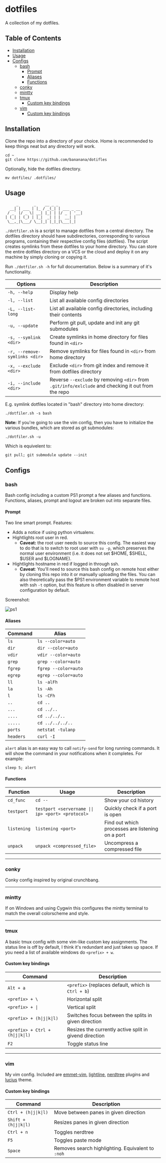 # dotfiles

A collection of my dotfiles. 

## Table of Contents

* [Installation](#installation)
* [Usage](#usage)
* [Configs](#configs)
    * [bash](#configs-bash)
        * [Prompt](#configs-bash-prompt)
        * [Aliases](#configs-bash-aliases)
        * [Functions](#configs-bash-functions)
    * [conky](#configs-conky)
    * [mintty](#configs-mintty)
    * [tmux](#configs-tmux)
        * [Custom key bindings](#configs-tmux-bindings)
    * [vim](#configs-vim)
        * [Custom key bindings](#configs-vim-bindings)

<h2 id="installation">Installation</h2>

Clone the repo into a directory of your choice. Home is recommended to keep things neat but any directory will work.

    cd ~
    git clone https://github.com/bananana/dotifles

Optionally, hide the dotfiles directory.

    mv dotfiles/ .dotfiles/ 

<h2 id="usage">Usage</h2>

```
     _       _    __ _ _
  __| | ___ | |_ / _(_| | ___ _ __
 / _` |/ _ \| __| |_| | |/ _ | '__|
| (_| | (_) | |_|  _| | |  __| |
 \__,_|\___/ \__|_| |_|_|\___|_|
```

`./dotfiler.sh` is a script to manage dotfiles from a central directory. The dotfiles directory should have subdirectories, corresponding to various programs, containing their respective config files (dotfiles). The script creates symlinks from these dotfiles to your home directory. 
You can store the entire dotfiles directory on a VCS or the cloud and deploy it on any machine by simply cloning or copying it. 

Run `./dotfiler.sh -h` for full documentation. Below is a summary of it's functionality.

| Options    | Description |
|------------|-------------|
|`-h, --help`|Display help |
|`-l, --list`|List all available config directories |
|`-L, --list-long`|List all available config directories, including their contents |
|`-u, --update`|Perform git pull, update and init any git submodules |
|`-s, --symlink <dir>`|Create symlinks in home directory for files found in `<dir>` |
|`-r, --remove-symlinks <dir>`|Remove symlinks for files found in `<dir>` from home directory |
|`-x, --exclude <dir>`|Exclude `<dir>` from git index and remove it from dotfiles directory |
|`-i, --include <dir>`|Reverse `--exclude` by removing `<dir>` from `.git/info/exlclude` and checking it out from the repo |

E.g. symlink dotfiles located in "bash" directory into home directory:

	./dotfiler.sh -s bash

**Note:** If you're going to use the vim config, then you have to initialize the various bundles, which are stored as git submodules:

	./dotfiler.sh -u

Which is equivelent to:

    git pull; git submodule update --init

<h2 id="configs">Configs</h2>

<h3 id="configs-bash">bash</h3>

Bash config including a custom PS1 prompt a few aliases and functions. Functions, aliases, prompt and logout are broken out into separate files. 

<h4 id="configs-bash-prompt">Prompt</h4>

Two line smart prompt. Features:

* Adds a notice if using python virtualenv.
* Hightlights root user in red. 
    - **Caveat:** the root user needs to source this config. The easiest way to do that is to switch to root user with `su -p`, which preserves the normal user environment (i.e. it does not set $HOME, $SHELL, $USER and $LOGNAME).
* Hightlights hostname in red if logged in through ssh. 
    - **Caveat**: You'll need to source this bash config on remote host either by cloning this repo into it or manually uploading the files. You can also theoretically pass the $PS1 environment variable to remote host with ssh `-t` option, but this feature is often disabled in server configuration by default.

Screenshot:

![ps1](https://pavelmamontov.com/content/blog/images/ps1_prompt_screenshot.png)

<h4 id="configs-bash-aliases">Aliases</h4>

|Command  |Alias                 |
|---------|----------------------|
|`ls`     |`ls --color=auto`     |
|`dir`    |`dir --color=auto`    |
|`vdir`   |`vdir --color=auto`   |
|`grep`   |`grep --color=auto`   |
|`fgrep`  |`fgrep --color=auto`  |
|`egrep`  |`egrep --color=auto`  |
|`ll`     |`ls -alFh`            |
|`la`     |`ls -Ah`              |
|`l`      |`ls -CFh`             |
|`..`     |`cd ..`               |
|`...`    |`cd ../..`            |
|`....`   |`cd ../../..`         |
|`.....`  |`cd ../../../..`      |
|`ports`  |`netstat -tulanp`     |
|`headers`|`curl -I`             |

`alert` alias is an easy way to call `notify-send` for long running commands. It will show the command in your notifications when it completes. For example:

	sleep 5; alert 

<h4 id="configs-bash-functions">Functions</h4>

|Function   |Usage                                             |Description                                      |
|-----------|--------------------------------------------------|-------------------------------------------------|
|`cd_func`  |`cd --`                                           |Show your cd history                             |
|`testport` |`testport <servername \|\| ip> <port> <protocol>` |Quickly check if a port is open                  |
|`listening`|`listening <port>`                                |Find out which processes are listening on a port |
|`unpack`   |`unpack <compressed_file>`                        |Uncompress a compressed file                     |

---

<h3 id="configs-conky">conky</h3>

Conky config inspired by original crunchbang.

---

<h3 id="configs-mintty">mintty</h3>

If on Windows and using Cygwin this configures the mintty terminal to match the overall colorscheme and style.

---

<h3 id="configs-tmux">tmux</h3>

A basic tmux config with some vim-like custom key assignments. The status line is off by default, I think it's redundant and just takes up space. If you need a list of available windows do `<prefix> + w`.

<h4 id="configs-tmux-bindings">Custom key bindings</h4>

|Command                          |Description                                            |
|---------------------------------|-------------------------------------------------------|
|`Alt + a`                        |`<prefix>` (replaces default, which is `Ctrl + b`)     |
|`<prefix> + \`                   |Horizontal split                                       |
|`<prefix> + \|` 	              |Vertical split                                         |
|`<prefix> + (h\|j\|k\|l)`        |Switches focus between the splits in given direction   |
|`<prefix> + Ctrl + (h\|j\|k\|l)` |Resizes the currently active split in givend direction |
|`F2`                             |Toggle status line                                     |

---

<h3 id="configs-vim">vim</h3>

My vim config. Included are [emmet-vim](https://github.com/mattn/emmet-vim), [lightline](https://github.com/itchyny/lightline.vim), [nerdtree](https://github.com/scrooloose/nerdtree) plugins and [lucius](https://github.com/jonathanfilip/vim-lucius) theme. 

<h4 id="configs-vim-bindings">Custom key bindings</h4> 

|Command                |Description                                       |
|-----------------------|--------------------------------------------------|
|`Ctrl + (h\|j\|k\|l)`  |Move between panes in given direction             |
|`Shift + (h\|j\|k\|l)` |Resizes panes in given direction                  | 
|`Ctrl + n`             |Toggles nerdtree                                  |
|`F5`                   |Toggles paste mode                                |
|`Space`                |Removes search highlighting. Equivalent to `:noh` |
